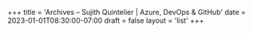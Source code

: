 +++
title = 'Archives – Sujith Quintelier | Azure, DevOps & GitHub'
date = 2023-01-01T08:30:00-07:00
draft = false
layout = 'list'
+++
